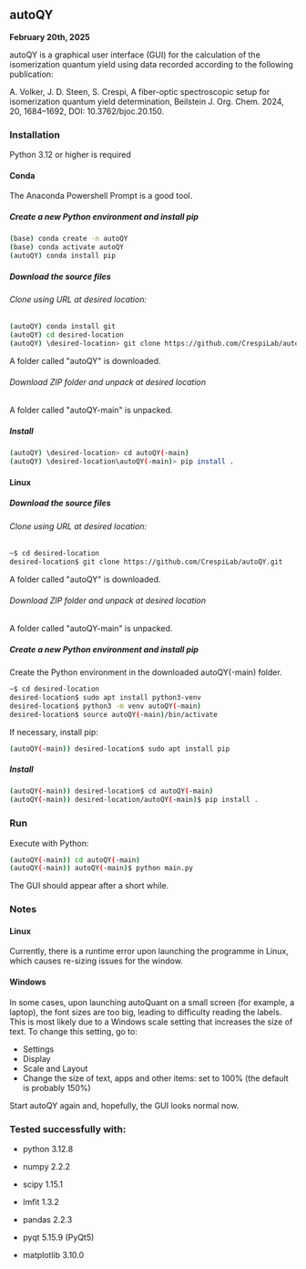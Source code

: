 ## autoQY
**February 20th, 2025**

autoQY is a graphical user interface (GUI) for the calculation of the isomerization quantum yield using data recorded according to the following publication:

A. Volker, J. D. Steen, S. Crespi, A fiber-optic spectroscopic setup for isomerization quantum yield determination, Beilstein J. Org. Chem. 2024, 20, 1684–1692, DOI: 10.3762/bjoc.20.150.

### Installation
Python 3.12 or higher is required

#### Conda
The Anaconda Powershell Prompt is a good tool.
##### Create a new Python environment and install pip
```bash
(base) conda create -n autoQY
(base) conda activate autoQY
(autoQY) conda install pip
```

##### Download the source files
###### Clone using URL at desired location:
```bash
(autoQY) conda install git
(autoQY) cd desired-location
(autoQY) \desired-location> git clone https://github.com/CrespiLab/autoQY.git
```
A folder called "autoQY" is downloaded.

###### Download ZIP folder and unpack at desired location
A folder called "autoQY-main" is unpacked.

##### Install
```bash
(autoQY) \desired-location> cd autoQY(-main)
(autoQY) \desired-location\autoQY(-main)> pip install .
```

#### Linux
##### Download the source files
###### Clone using URL at desired location:
```bash
~$ cd desired-location
desired-location$ git clone https://github.com/CrespiLab/autoQY.git
```
A folder called "autoQY" is downloaded.

###### Download ZIP folder and unpack at desired location
A folder called "autoQY-main" is unpacked.

##### Create a new Python environment and install pip
Create the Python environment in the downloaded autoQY(-main) folder.
```bash
~$ cd desired-location
desired-location$ sudo apt install python3-venv
desired-location$ python3 -m venv autoQY(-main)
desired-location$ source autoQY(-main)/bin/activate
```
If necessary, install pip:
```bash
(autoQY(-main)) desired-location$ sudo apt install pip
```

##### Install
```bash
(autoQY(-main)) desired-location$ cd autoQY(-main)
(autoQY(-main)) desired-location/autoQY(-main)$ pip install .
```

### Run
Execute with Python:
```bash
(autoQY(-main)) cd autoQY(-main)
(autoQY(-main)) autoQY(-main)$ python main.py
```
The GUI should appear after a short while.

### Notes
#### Linux
Currently, there is a runtime error upon launching the programme in Linux, which causes re-sizing issues for the window.

#### Windows
In some cases, upon launching autoQuant on a small screen (for example, a laptop), the font sizes are too big, leading to difficulty reading the labels. This is most likely due to a Windows scale setting that increases the size of text.
To change this setting, go to:
- Settings
- Display
- Scale and Layout
- Change the size of text, apps and other items: set to 100% (the default is probably 150%)

Start autoQY again and, hopefully, the GUI looks normal now.

### Tested successfully with:
- python 3.12.8

- numpy 2.2.2
- scipy 1.15.1
- lmfit 1.3.2
- pandas 2.2.3
- pyqt 5.15.9 (PyQt5)
- matplotlib 3.10.0
